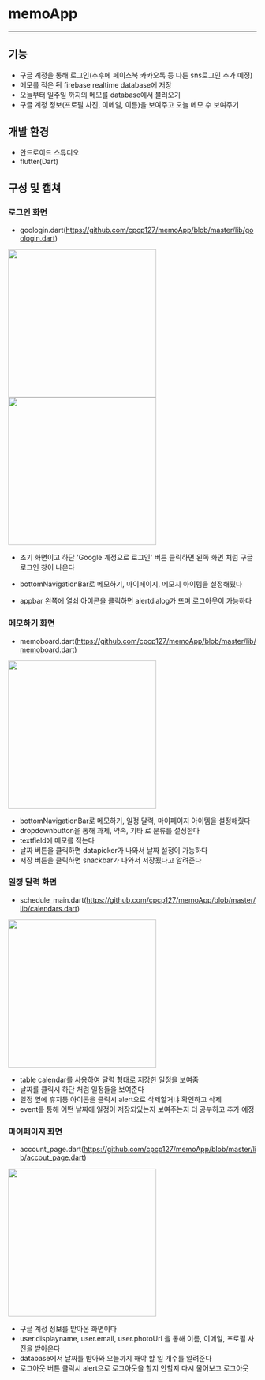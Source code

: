 # memoApp
-------------------------------------------------------------
## 기능
- 구글 계정을 통해 로그인(추후에 페이스북 카카오톡 등 다른 sns로그인 추가 예정)
- 메모를 적은 뒤 firebase realtime database에 저장
- 오늘부터 일주일 까지의 메모를 database에서 불러오기
- 구글 계정 정보(프로필 사진, 이메일, 이름)을 보여주고 오늘 메모 수 보여주기
## 개발 환경
- 안드로이드 스튜디오
- flutter(Dart)

## 구성 및 캡쳐

### 로그인 화면
- goologin.dart(https://github.com/cpcp127/memoApp/blob/master/lib/goologin.dart)


<img src="https://user-images.githubusercontent.com/53109077/100846642-1aa12400-34c2-11eb-814f-9b0bdd2626e6.jpg" width="300"></img>
<img src="https://user-images.githubusercontent.com/53109077/100846709-30164e00-34c2-11eb-8910-8d943b87eff7.jpg" width="300"></img>

- 초기 화면이고 하단 'Google 계정으로 로그인' 버튼 클릭하면 왼쪽 화면 처럼 구글 로그인 창이 나온다


- bottomNavigationBar로 메모하기, 마이페이지, 메모지 아이템을 설정해줬다
- appbar 왼쪽에 열쇠 아이콘을 클릭하면 alertdialog가 뜨며 로그아웃이 가능하다

### 메모하기 화면
- memoboard.dart(https://github.com/cpcp127/memoApp/blob/master/lib/memoboard.dart)

<img src="https://user-images.githubusercontent.com/53109077/105489785-2a392e00-5cf7-11eb-968f-7a04f7c48c63.jpg" width="300"></img>

- bottomNavigationBar로 메모하기, 일정 달력, 마이페이지 아이템을 설정해줬다
- dropdownbutton을 통해 과제, 약속, 기타 로 분류를 설정한다
- textfield에 메모를 적는다
- 날짜 버튼을 클릭하면 datapicker가 나와서 날짜 설정이 가능하다
- 저장 버튼을 클릭하면 snackbar가 나와서 저장됬다고 알려준다


### 일정 달력 화면
- schedule_main.dart(https://github.com/cpcp127/memoApp/blob/master/lib/calendars.dart)

<img src="https://user-images.githubusercontent.com/53109077/105490180-bfd4bd80-5cf7-11eb-9155-ee7e8975bafd.jpg" width="300"></img>

- table calendar를 사용하여 달력 형태로 저장한 일정을 보여줌
- 날짜를 클릭시 하단 처럼 일정들을 보여준다
- 일정 옆에 휴지통 아이콘을 클릭시 alert으로 삭제할거냐 확인하고 삭제
- event를 통해 어떤 날짜에 일정이 저장되있는지 보여주는지 더 공부하고 추가 예정

### 마이페이지 화면
- account_page.dart(https://github.com/cpcp127/memoApp/blob/master/lib/accout_page.dart)

<img src="https://user-images.githubusercontent.com/53109077/105490402-12ae7500-5cf8-11eb-81ea-0495af2f9014.jpg" width="300"></img>
- 구글 계정 정보를 받아온 화면이다
- user.displayname, user.email, user.photoUrl 을 통해 이름, 이메일, 프로필 사진을 받아온다
- database에서 날짜를 받아와 오늘까지 해야 할 일 개수를 알려준다
- 로그아웃 버튼 클릭시 alert으로 로그아웃을 할지 안할지 다시 물어보고 로그아웃



